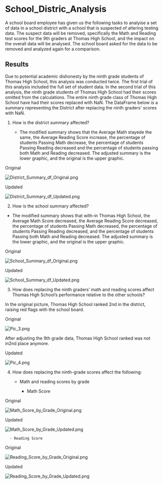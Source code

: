 # School_Distric_Analysis

A school board employee has given us the following tasks to analyise a set of data in a school district with a school that is suspected of altering testing data. The suspect data will be removed, specifically the Math and Reading test scores for the 9th graders at Thomas High School, and the impact on the overall data will be analysed. The school board asked for the data to be removed and analyzed again for a comparison. 


## Results

Due to potential academic dishonesty by the ninth grade students of Thomas High School, this analysis was conducted twice. The first trial of this analysis included the full set of student data. In the second trial of this analysis, the ninth grade students of Thomas High School had their scores omitted from the calculations. The entire ninth grade class of Thomas High School have had their scores replaced with NaN. The DataFrame below is a summary representing the District after replacing the ninth graders' scores with NaN.

1. How is the district summary affected?

   - The modified summary shows that the Average Math stayede the same, the Average Reading Score increase, the percentage of students Passing Math decrease, the percentage of students Passing Reading decreased and the percentage of students passing both Math and Reading decreased. The adjusted summary is the lower graphic, and the original is the upper graphic.
   
Original

![District_Summary_df_Original.png](District_Summary_df_Original.png)

Updated

![District_Summary_df_Updated.png](District_Summary_df_Updated.png)

2. How is the school summary affected?

  - The modified summary shows that with-in Thomas High School, the Average Math Score decreased, the Average Reading Score decreased, the percentage of students Passing Math decreased, the percentage of students Passing Reading decreased, and the percentage of students Passing both Math and Reading decreased. The adjusted summary is the lower graphic, and the original is the upper graphic.

Original

![School_Summary_df_Original.png](School_Summary_df_Original.png)

Updated

![School_Summary_df_Updated.png](School_Summary_df_Updated.png)

3. How does replacing the ninth graders’ math and reading scores affect Thomas High School’s performance relative to the other schools?

In the original picture, Thomas High School ranked 2nd in the district, raising red flags with the school board.

Original

![Pic_3.png](Pic_3.png)

After adjusting the 9th grade data, Thomas High School ranked was not in2nd place anymore.

Updated

![Pic_4.png](Pic_4.png)

4. How does replacing the ninth-grade scores affect the following:

   - Math and reading scores by grade

      - Math Score
      
 Original
 
 ![Math_Score_by_Grade_Original.png](Math_Score_by_Grade_Original.png)
 
 Updated
 
 ![Math_Score_by_Grade_Updated.png](Math_Score_by_Grade_Updated.png)
 
      - Reading Score
      
 Original
 
 ![Reading_Score_by_Grade_Original.png](Reading_Score_by_Grade_Original.png)
 
 Updated
 
 ![Reading_Score_by_Grade_Updated.png](Reading_Score_by_Grade_Updated.png)
